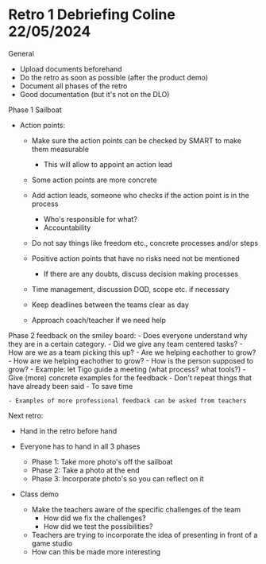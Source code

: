 # Retro 1 Debriefing Coline 22/05/2024

General
- Upload documents beforehand
- Do the retro as soon as possible (after the product demo)
- Document all phases of the retro
- Good documentation (but it's not on the DLO)


Phase 1 Sailboat
- Action points:
	- Make sure the action points can be checked by SMART to make them measurable
		- This will allow to appoint an action lead
	- Some action points are more concrete
	- Add action leads, someone who checks if the action point is in the process
		- Who's responsible for what?
		- Accountability
	- Do not say things like freedom etc., concrete processes and/or steps
	- Positive action points that have no risks need not be mentioned
		- If there are any doubts, discuss decision making processes
	- Time management, discussion DOD, scope etc. if necessary
	- Keep deadlines between the teams clear as day
	
	- Approach coach/teacher if we need help

Phase 2 feedback on the smiley board:
	- Does everyone understand why they are in a certain category.
	- Did we give any team centered tasks?
		- How are we as a team picking this up?
		- Are we helping eachother to grow?
		- How are we helping eachother to grow?
		- How is the person supposed to grow?
		- Example: let Tigo guide a meeting (what process? what tools?)
	- Give (more) concrete examples for the feedback
	- Don't repeat things that have already been said
		- To save time
	
	- Examples of more professional feedback can be asked from teachers
	
Next retro:
- Hand in the retro before hand
- Everyone has to hand in all 3 phases
	- Phase 1: Take more photo's off the sailboat
	- Phase 2: Take a photo at the end
	- Phase 3: Incorporate photo's so you can reflect on it	

- Class demo
	- Make the teachers aware of the specific challenges of the team
		- How did we fix the challenges?
		- How did we test the possibilities?
	- Teachers are trying to incorporate the idea of presenting in front of a game studio
	- How can this be made more interesting

